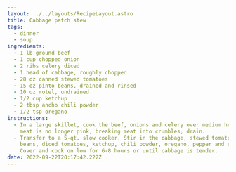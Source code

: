 ```yaml
---
layout: ../../layouts/RecipeLayout.astro
title: Cabbage patch stew
tags:
  - dinner
  - soup
ingredients:
  - 1 lb ground beef
  - 1 cup chopped onion
  - 2 ribs celery diced
  - 1 head of cabbage, roughly chopped
  - 28 oz canned stewed tomatoes
  - 15 oz pinto beans, drained and rinsed
  - 10 oz rotel, undrained
  - 1/2 cup ketchup
  - 2 tbsp ancho chili powder
  - 1/2 tsp oregano
instructions:
  - In a large skillet, cook the beef, onions and celery over medium heat until
    meat is no longer pink, breaking meat into crumbles; drain.
  - Transfer to a 5-qt. slow cooker. Stir in the cabbage, stewed tomatoes,
    beans, diced tomatoes, ketchup, chili powder, oregano, pepper and salt.
    Cover and cook on low for 6-8 hours or until cabbage is tender.
date: 2022-09-22T20:17:42.222Z
---
```

